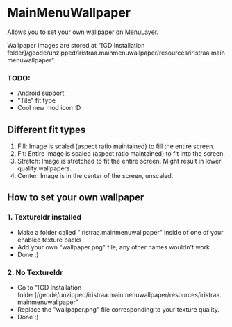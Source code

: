 # MainMenuWallpaper

Allows you to set your own wallpaper on MenuLayer.

Wallpaper images are stored at "[GD Installation folder]/geode/unzipped/iristraa.mainmenuwallpaper/resources/iristraa.mainmenuwallpaper".

### TODO:
 - Android support
 - "Tile" fit type
 - Cool new mod icon :D

## Different fit types
1. Fill: Image is scaled (aspect ratio maintained) to fill the entire screen.
2. Fit: Entire image is scaled (aspect ratio maintained) to fit into the screen.
3. Stretch: Image is stretched to fit the entire screen. Might result in lower quality wallpapers.
4. Center: Image is in the center of the screen, unscaled.

## How to set your own wallpaper

### 1. Textureldr installed

 - Make a folder called "iristraa.mainmenuwallpaper" inside of one of your enabled texture packs
 - Add your own "wallpaper.png" file; any other names wouldn't work
 - Done :)

### 2. No Textureldr
 - Go to "[GD Installation folder]/geode/unzipped/iristraa.mainmenuwallpaper/resources/iristraa.mainmenuwallpaper"
 - Replace the "wallpaper.png" file corresponding to your texture quality.
 - Done :)